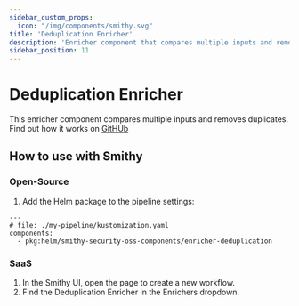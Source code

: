 ```yaml
---
sidebar_custom_props:
  icon: "/img/components/smithy.svg"
title: 'Deduplication Enricher'
description: 'Enricher component that compares multiple inputs and removes duplicates.'
sidebar_position: 11
---
```


# Deduplication Enricher 

This enricher component compares multiple inputs and removes duplicates. Find out how it works on [GitHUb](https://github.com/smithy-security/smithy/tree/main/components/enrichers/deduplication)

## How to use with Smithy

### Open-Source

1. Add the Helm package to the pipeline settings:

```
---
# file: ./my-pipeline/kustomization.yaml
components:
  - pkg:helm/smithy-security-oss-components/enricher-deduplication
```

### SaaS

1. In the Smithy UI, open the page to create a new workflow.
2. Find the Deduplication Enricher in the Enrichers dropdown.
